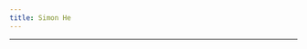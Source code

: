 ```yaml
---
title: Simon He
---
```


<ClientOnly>
  <Plum/>
</ClientOnly>

<vivid-typing spilt-tag="span" v-if="lan==='en'" :content="$t.title" />
<vivid-typing spilt-tag="span" v-else :content="$t.title" />

<p v-for="content in $t.contents" v-html="content"></p>

***
<p v-for="content in $t.findMe" v-html="content"></p>
<script setup>
  import {$t,lan} from '../lang'
</script>
